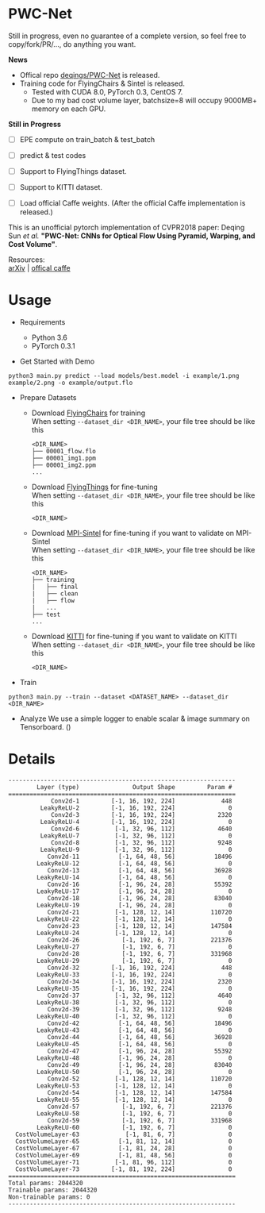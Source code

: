 # PWC-Net
Still in progress, even no guarantee of a complete version, so feel free to copy/fork/PR/..., do anything you want.

**News**
- Offical repo [deqings/PWC-Net](https://github.com/deqings/PWC-Net) is released.
- Training code for FlyingChairs & Sintel is released.
    - Tested with CUDA 8.0, PyTorch 0.3, CentOS 7.
    - Due to my bad cost volume layer, batchsize=8 will occupy 9000MB+ memory on each GPU.

**Still in Progress**
- [ ] EPE compute on train_batch & test_batch
- [ ] predict & test codes
- [ ] Support to FlyingThings dataset.
- [ ] Support to KITTI dataset.
- [ ] Load official Caffe weights. (After the official Caffe implementation is released.)


This is an unofficial pytorch implementation of CVPR2018 paper: Deqing Sun *et al.* **"PWC-Net: CNNs for Optical Flow Using Pyramid, Warping, and Cost Volume"**.

Resources:  
[arXiv](https://arxiv.org/abs/1709.02371) | [offical caffe](https://github.com/deqings/PWC-Net)


# Usage
- Requirements
    - Python 3.6
    - PyTorch 0.3.1


- Get Started with Demo
```
python3 main.py predict --load models/best.model -i example/1.png example/2.png -o example/output.flo
```

- Prepare Datasets
    - Download [FlyingChairs](https://lmb.informatik.uni-freiburg.de/data/FlyingChairs/FlyingChairs.zip) for training  
        When setting `--dataset_dir <DIR_NAME>`, your file tree should be like this
        ```
        <DIR_NAME>
        ├── 00001_flow.flo
        ├── 00001_img1.ppm
        ├── 00001_img2.ppm
        ...
        ```
    - Download [FlyingThings](https://lmb.informatik.uni-freiburg.de/data/SceneFlowDatasets_CVPR16/Release_april16/data/FlyingThings3D/derived_data/flyingthings3d__optical_flow.tar.bz2) for fine-tuning  
        When setting `--dataset_dir <DIR_NAME>`, your file tree should be like this
        ```
        <DIR_NAME>
        ```
    - Download [MPI-Sintel](http://files.is.tue.mpg.de/sintel/MPI-Sintel-complete.zip) for fine-tuning if you want to validate on MPI-Sintel  
        When setting `--dataset_dir <DIR_NAME>`, your file tree should be like this
        ```
        <DIR_NAME>
        ├── training
        |   ├── final
        |   ├── clean
        |   ├── flow
        |   ...
        ├── test
        ...
        ```
    - Download [KITTI](http://www.cvlibs.net/download.php?file=data_scene_flow.zip) for fine-tuning if you want to validate on KITTI  
        When setting `--dataset_dir <DIR_NAME>`, your file tree should be like this
        ```
        <DIR_NAME>
        ```

- Train
```
python3 main.py --train --dataset <DATASET_NAME> --dataset_dir <DIR_NAME>
```

- Analyze
We use a simple logger to enable scalar & image summary on Tensorboard. ()





# Details
```
----------------------------------------------------------------
        Layer (type)               Output Shape         Param #
================================================================
            Conv2d-1         [-1, 16, 192, 224]             448
         LeakyReLU-2         [-1, 16, 192, 224]               0
            Conv2d-3         [-1, 16, 192, 224]            2320
         LeakyReLU-4         [-1, 16, 192, 224]               0
            Conv2d-6          [-1, 32, 96, 112]            4640
         LeakyReLU-7          [-1, 32, 96, 112]               0
            Conv2d-8          [-1, 32, 96, 112]            9248
         LeakyReLU-9          [-1, 32, 96, 112]               0
           Conv2d-11           [-1, 64, 48, 56]           18496
        LeakyReLU-12           [-1, 64, 48, 56]               0
           Conv2d-13           [-1, 64, 48, 56]           36928
        LeakyReLU-14           [-1, 64, 48, 56]               0
           Conv2d-16           [-1, 96, 24, 28]           55392
        LeakyReLU-17           [-1, 96, 24, 28]               0
           Conv2d-18           [-1, 96, 24, 28]           83040
        LeakyReLU-19           [-1, 96, 24, 28]               0
           Conv2d-21          [-1, 128, 12, 14]          110720
        LeakyReLU-22          [-1, 128, 12, 14]               0
           Conv2d-23          [-1, 128, 12, 14]          147584
        LeakyReLU-24          [-1, 128, 12, 14]               0
           Conv2d-26            [-1, 192, 6, 7]          221376
        LeakyReLU-27            [-1, 192, 6, 7]               0
           Conv2d-28            [-1, 192, 6, 7]          331968
        LeakyReLU-29            [-1, 192, 6, 7]               0
           Conv2d-32         [-1, 16, 192, 224]             448
        LeakyReLU-33         [-1, 16, 192, 224]               0
           Conv2d-34         [-1, 16, 192, 224]            2320
        LeakyReLU-35         [-1, 16, 192, 224]               0
           Conv2d-37          [-1, 32, 96, 112]            4640
        LeakyReLU-38          [-1, 32, 96, 112]               0
           Conv2d-39          [-1, 32, 96, 112]            9248
        LeakyReLU-40          [-1, 32, 96, 112]               0
           Conv2d-42           [-1, 64, 48, 56]           18496
        LeakyReLU-43           [-1, 64, 48, 56]               0
           Conv2d-44           [-1, 64, 48, 56]           36928
        LeakyReLU-45           [-1, 64, 48, 56]               0
           Conv2d-47           [-1, 96, 24, 28]           55392
        LeakyReLU-48           [-1, 96, 24, 28]               0
           Conv2d-49           [-1, 96, 24, 28]           83040
        LeakyReLU-50           [-1, 96, 24, 28]               0
           Conv2d-52          [-1, 128, 12, 14]          110720
        LeakyReLU-53          [-1, 128, 12, 14]               0
           Conv2d-54          [-1, 128, 12, 14]          147584
        LeakyReLU-55          [-1, 128, 12, 14]               0
           Conv2d-57            [-1, 192, 6, 7]          221376
        LeakyReLU-58            [-1, 192, 6, 7]               0
           Conv2d-59            [-1, 192, 6, 7]          331968
        LeakyReLU-60            [-1, 192, 6, 7]               0
  CostVolumeLayer-63             [-1, 81, 6, 7]               0
  CostVolumeLayer-65           [-1, 81, 12, 14]               0
  CostVolumeLayer-67           [-1, 81, 24, 28]               0
  CostVolumeLayer-69           [-1, 81, 48, 56]               0
  CostVolumeLayer-71          [-1, 81, 96, 112]               0
  CostVolumeLayer-73         [-1, 81, 192, 224]               0
================================================================
Total params: 2044320
Trainable params: 2044320
Non-trainable params: 0
----------------------------------------------------------------

```